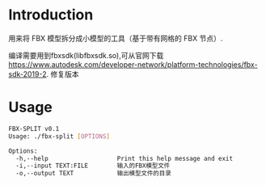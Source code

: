 # Introduction

用来将 FBX 模型拆分成小模型的工具（基于带有网格的 FBX 节点）.

编译需要用到fbxsdk(libfbxsdk.so),可从官网下载 https://www.autodesk.com/developer-network/platform-technologies/fbx-sdk-2019-2.
修复版本
# Usage

```sh
FBX-SPLIT v0.1
Usage: ./fbx-split [OPTIONS]

Options:
  -h,--help                   Print this help message and exit
  -i,--input TEXT:FILE        输入的FBX模型文件
  -o,--output TEXT            输出模型文件的目录
```
